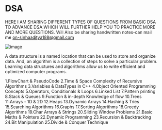 # DSA
HERE I AM SHARING DIFFERENT TYPES OF QUESTIONS FROM BASIC DSA TO ADVANCE DSA.WHICH WILL FURTHER HELP YOU TO PRACTICE MORE AND MORE QUESTIONS.
Will Also be sharing handwritten notes-can mail me on-sinhaaditya188@gmail.com

![image](https://user-images.githubusercontent.com/61179961/218269065-66f442f5-ec78-4ec5-b5b3-acaab2b4fe2d.png)

A data structure is a named location that can be used to store and organize data. And, an algorithm is a collection of steps to solve a particular problem. Learning data structures and algorithms allow us to write efficient and optimized computer programs.

1.FlowChart & PseudoCode
2.Time & Space Complexity of Recursive Algorithms
3.Variables & DataTypes in C++
4.Object Oriented Programming Concepts
5.Operators, Conditionals & Loops
6.Linked List
7.Pattern printing
8.Stack & Queues
9.Function & in-depth Knowledge of flow
10.Trees
11.Arrays - 1D & 2D
12.Heaps
13.Dynamic Arrays
14.Hashing & Tries
15.Searching Algorithms
16.Graphs
17.Sorting Algorithms
18.Greedy Algorithms
19.Char Arrays & Strings
20.Sliding Window Problems
21.Basic Maths & Pointers
22.Dynamic Programming
23.Recursion & Backtracking
24.Bit Manipulation
25.Divide & Conquer Technique







